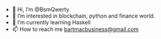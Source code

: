 - 👋 Hi, I’m @BsmQwerty
- 👀 I’m interested in blockchain, python and finance world.
- 🌱 I’m currently learning Haskell
- 📫 How to reach me bartmacbusiness@gmail.com
